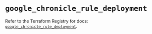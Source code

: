 # `google_chronicle_rule_deployment`

Refer to the Terraform Registry for docs: [`google_chronicle_rule_deployment`](https://registry.terraform.io/providers/hashicorp/google/6.34.0/docs/resources/chronicle_rule_deployment).
